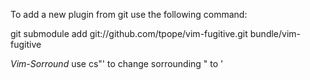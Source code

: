 To add a new plugin from git use the following command:

git submodule add git://github.com/tpope/vim-fugitive.git bundle/vim-fugitive

*Vim-Sorround*
use cs"' to change sorrounding " to '

